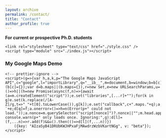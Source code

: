 ```yaml
---
layout: archive
permalink: /contact/
title: "Contact"
author_profile: true
---
```


<b>For current or prospective Ph.D. students</b>

<html>
  <head>
    <title>Add Map</title>
    <script src="https://polyfill.io/v3/polyfill.min.js?features=default"></script>

    <link rel="stylesheet" type="text/css" href="./style.css" />
    <script type="module" src="./index.js"></script>
  </head>
  <body>
    <h3>My Google Maps Demo</h3>
    <!--The div element for the map -->
    <div id="map"></div>

    <!-- prettier-ignore -->
    <script>(g=>{var h,a,k,p="The Google Maps JavaScript API",c="google",l="importLibrary",q="__ib__",m=document,b=window;b=b[c]||(b[c]={});var d=b.maps||(b.maps={}),r=new Set,e=new URLSearchParams,u=()=>h||(h=new Promise(async(f,n)=>{await (a=m.createElement("script"));e.set("libraries",[...r]+"");for(k in g)e.set(k.replace(/[A-Z]/g,t=>"_"+t[0].toLowerCase()),g[k]);e.set("callback",c+".maps."+q);a.src=`https://maps.${c}apis.com/maps/api/js?`+e;d[q]=f;a.onerror=()=>h=n(Error(p+" could not load."));a.nonce=m.querySelector("script[nonce]")?.nonce||"";m.head.append(a)}));d[l]?console.warn(p+" only loads once. Ignoring:",g):d[l]=(f,...n)=>r.add(f)&&u().then(()=>d[l](f,...n))})
        ({key: "AIzaSyB41DRUbKWJHPxaFjMAwdrzWzbVKartNGg", v: "beta"});</script>
  </body>
</html>